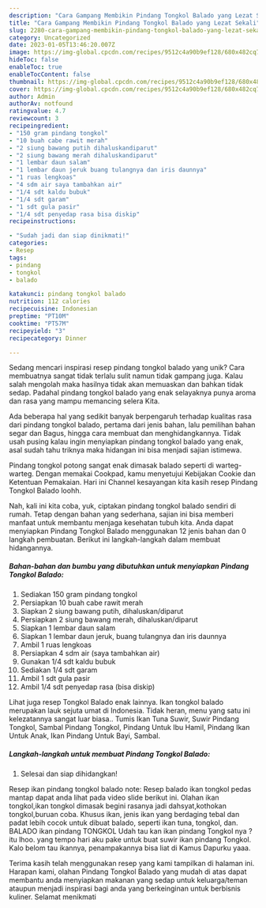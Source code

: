 ```yaml
---
description: "Cara Gampang Membikin Pindang Tongkol Balado yang Lezat Sekali"
title: "Cara Gampang Membikin Pindang Tongkol Balado yang Lezat Sekali"
slug: 2280-cara-gampang-membikin-pindang-tongkol-balado-yang-lezat-sekali
category: Uncategorized
date: 2023-01-05T13:46:20.007Z
image: https://img-global.cpcdn.com/recipes/9512c4a90b9ef128/680x482cq70/pindang-tongkol-balado-foto-resep-utama.jpg
hideToc: false
enableToc: true
enableTocContent: false
thumbnail: https://img-global.cpcdn.com/recipes/9512c4a90b9ef128/680x482cq70/pindang-tongkol-balado-foto-resep-utama.jpg
cover: https://img-global.cpcdn.com/recipes/9512c4a90b9ef128/680x482cq70/pindang-tongkol-balado-foto-resep-utama.jpg
author: Admin
authorAv: notfound
ratingvalue: 4.7
reviewcount: 3
recipeingredient:
- "150 gram pindang tongkol"
- "10 buah cabe rawit merah"
- "2 siung bawang putih dihaluskandiparut"
- "2 siung bawang merah dihaluskandiparut"
- "1 lembar daun salam"
- "1 lembar daun jeruk buang tulangnya dan iris daunnya"
- "1 ruas lengkoas"
- "4 sdm air saya tambahkan air"
- "1/4 sdt kaldu bubuk"
- "1/4 sdt garam"
- "1 sdt gula pasir"
- "1/4 sdt penyedap rasa bisa diskip"
recipeinstructions:

- "Sudah jadi dan siap dinikmati!"
categories:
- Resep
tags:
- pindang
- tongkol
- balado

katakunci: pindang tongkol balado 
nutrition: 112 calories
recipecuisine: Indonesian
preptime: "PT10M"
cooktime: "PT57M"
recipeyield: "3"
recipecategory: Dinner

---
```





Sedang mencari inspirasi resep pindang tongkol balado yang unik? Cara membuatnya sangat tidak terlalu sulit namun tidak gampang juga. Kalau salah mengolah maka hasilnya tidak akan memuaskan dan bahkan tidak sedap. Padahal pindang tongkol balado yang enak selayaknya punya aroma dan rasa yang mampu memancing selera Kita.





Ada beberapa hal yang sedikit banyak berpengaruh terhadap kualitas rasa dari pindang tongkol balado, pertama dari jenis bahan, lalu pemilihan bahan segar dan Bagus, hingga cara membuat dan menghidangkannya. Tidak usah pusing kalau ingin menyiapkan pindang tongkol balado yang enak,      asal sudah tahu triknya maka hidangan ini bisa menjadi sajian istimewa.














Pindang tongkol potong sangat enak dimasak balado seperti di warteg-warteg. Dengan memakai Cookpad, kamu menyetujui Kebijakan Cookie dan Ketentuan Pemakaian. Hari ini Channel kesayangan kita kasih resep Pindang Tongkol Balado loohh.






Nah, kali ini kita coba, yuk, ciptakan pindang tongkol balado sendiri di rumah. Tetap dengan bahan yang sederhana, sajian ini bisa memberi manfaat untuk membantu menjaga kesehatan tubuh kita. Anda dapat menyiapkan Pindang Tongkol Balado menggunakan 12 jenis bahan dan 0 langkah pembuatan. Berikut ini langkah-langkah dalam membuat hidangannya.

<!--inarticleads1-->

##### Bahan-bahan dan bumbu yang dibutuhkan untuk menyiapkan Pindang Tongkol Balado:

1. Sediakan 150 gram pindang tongkol
1. Persiapkan 10 buah cabe rawit merah
1. Siapkan 2 siung bawang putih, dihaluskan/diparut
1. Persiapkan 2 siung bawang merah, dihaluskan/diparut
1. Siapkan 1 lembar daun salam
1. Siapkan 1 lembar daun jeruk, buang tulangnya dan iris daunnya
1. Ambil 1 ruas lengkoas
1. Persiapkan 4 sdm air (saya tambahkan air)
1. Gunakan 1/4 sdt kaldu bubuk
1. Sediakan 1/4 sdt garam
1. Ambil 1 sdt gula pasir
1. Ambil 1/4 sdt penyedap rasa (bisa diskip)


Lihat juga resep Tongkol Balado enak lainnya. Ikan tongkol balado merupakan lauk sejuta umat di Indonesia. Tidak heran, menu yang satu ini kelezatannya sangat luar biasa.. Tumis Ikan Tuna Suwir, Suwir Pindang Tongkol, Sambal Pindang Tongkol, Pindang Untuk Ibu Hamil, Pindang Ikan Untuk Anak, Ikan Pindang Untuk Bayi, Sambal. 

<!--inarticleads2-->

##### Langkah-langkah untuk membuat Pindang Tongkol Balado:


1. Selesai dan siap dihidangkan!

Resep ikan pindang tongkol balado note: Resep balado ikan tongkol pedas mantap dapat anda lihat pada video slide berikut ini. Olahan ikan tongkol,ikan tongkol dimasak begini rasanya jadi dahsyat,kothokan tongkol,buruan coba. Khusus ikan, jenis ikan yang berdaging tebal dan padat lebih cocok untuk dibuat balado, seperti ikan tuna, tongkol, dan. BALADO ikan pindang TONGKOL Udah tau kan ikan pindang Tongkol nya ? itu lhoo. yang tempo hari aku pake untuk buat suwir ikan pindang Tongkol. Kalo belom tau ikannya, penampakannya bisa liat di Kamus Dapurku yaaa. 

Terima kasih telah menggunakan resep yang kami tampilkan di halaman ini. Harapan kami, olahan Pindang Tongkol Balado yang mudah di atas dapat membantu anda menyiapkan makanan yang sedap untuk keluarga/teman ataupun menjadi inspirasi bagi anda yang berkeinginan untuk berbisnis kuliner. Selamat menikmati
